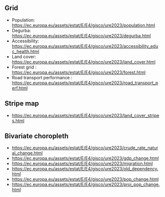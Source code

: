 ## Grid

- Population: https://ec.europa.eu/assets/estat/E/E4/gisco/ure2023/population.html
- Degurba: https://ec.europa.eu/assets/estat/E/E4/gisco/ure2023/degurba.html
- Accessibility: https://ec.europa.eu/assets/estat/E/E4/gisco/ure2023/accessibility_educ_health.html
- Land cover: https://ec.europa.eu/assets/estat/E/E4/gisco/ure2023/land_cover.html
- Forest grid : https://ec.europa.eu/assets/estat/E/E4/gisco/ure2023/forest.html
- Road transport performance : https://ec.europa.eu/assets/estat/E/E4/gisco/ure2023/road_transport_perf.html
 
## Stripe map
- https://ec.europa.eu/assets/estat/E/E4/gisco/ure2023/land_cover_stripes.html
 
## Bivariate choropleth
- https://ec.europa.eu/assets/estat/E/E4/gisco/ure2023/crude_rate_natural_change.html
- https://ec.europa.eu/assets/estat/E/E4/gisco/ure2023/gdp_change.html
- https://ec.europa.eu/assets/estat/E/E4/gisco/ure2023/migration.html
- https://ec.europa.eu/assets/estat/E/E4/gisco/ure2023/old_dependency.html
- https://ec.europa.eu/assets/estat/E/E4/gisco/ure2023/pop_change.html
- https://ec.europa.eu/assets/estat/E/E4/gisco/ure2023/proj_pop_change.html
